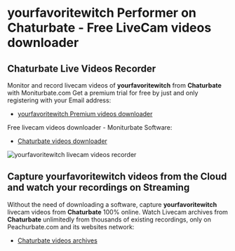 # yourfavoritewitch Performer on Chaturbate - Free LiveCam videos downloader

## Chaturbate Live Videos Recorder

Monitor and record livecam videos of **yourfavoritewitch** from **Chaturbate** with Moniturbate.com
Get a premium trial for free by just and only registering with your Email address:
* [yourfavoritewitch Premium videos downloader](https://moniturbate.com/request-demo-licence-key.html)

Free livecam videos downloader - Moniturbate Software:
* [Chaturbate videos downloader](https://moniturbate.com/moniturbate-download-software.html)

![yourfavoritewitch livecam videos recorder](https://peachurnet.com/templates/moniturbate-software.png)


## Capture yourfavoritewitch videos from the Cloud and watch your recordings on Streaming

Without the need of downloading a software, capture **yourfavoritewitch** livecam videos from **Chaturbate** 100% online.
Watch Livecam archives from **Chaturbate** unlimitedly from thousands of existing recordings, only on Peachurbate.com and its websites network:
* [Chaturbate videos archives](https://peachurnet.com/)